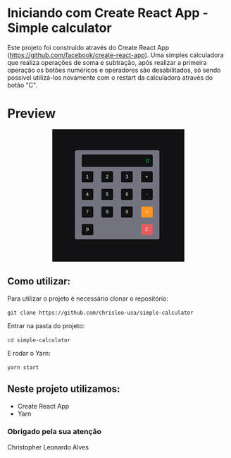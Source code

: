 # Iniciando com Create React App - Simple calculator

Este projeto foi construído através do Create React App (https://github.com/facebook/create-react-app).
Uma simples calculadora que realiza operações de soma e subtração, após realizar a primeira operação os botões numéricos e operadores são desabilitados, só sendo possível utilizá-los novamente com o restart da calculadora através do botão "C".

# Preview

<p align="center">
  <img width="300" height="300" src="https://raw.githubusercontent.com/chrisleo-usa/simple-calculator/main/public/simple-calculator.png">
</p>

## Como utilizar:

Para utilizar o projeto é necessário clonar o repositório:

`git clone https://github.com/chrisleo-usa/simple-calculator`

Entrar na pasta do projeto:

`cd simple-calculator`

E rodar o Yarn:

`yarn start`


## Neste projeto utilizamos:
* Create React App
* Yarn


### Obrigado pela sua atenção
Christopher Leonardo Alves 
